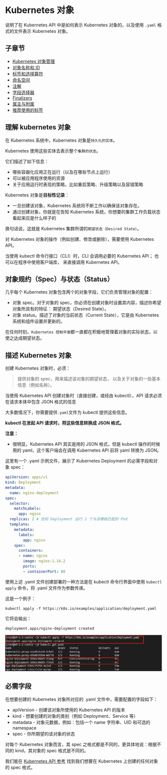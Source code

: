 # Kubernetes 对象

说明了在 Kubernetes API 中是如何表示 Kubernetes 对象的，以及使用 `.yaml` 格式的文件表示 Kubernetes 对象。

## 子章节

- [Kubernetes 对象管理](object-manage.md)
- [对象名称和 ID](object-names-ids.md)
- [标签和选择算符](label-and-selectors.md)
- [命名空间](namespace.md)
- [注解](annotations.md)
- [字段选择器](field-selectors.md)
- [Finalizers](finalizers.md)
- [属主与附属](owners-and-dependents.md)
- [推荐使用的标签](recommended-labels.md)

## 理解 kubernetes 对象

在 Kubernetes 系统中，Kubernetes 对象是`持久化的实体`。

Kubernetes 使用这些实体去表示整个`集群的状态`。

它们描述了如下信息：

- 哪些容器化应用正在运行（以及在哪些节点上运行）
- 可以被应用程序使用的资源
- 关于应用运行时表现的策略，比如重启策略、升级策略以及容错策略


Kubernetes 对象是**目标性记录**：

- 一旦创建该对象，Kubernetes 系统将不断工作以确保该对象存在。
- 通过创建对象，你就是在告知 Kubernetes 系统，你想要的集群工作负载状态看起来应是什么样子的

换句话说，这就是 Kubernetes 集群所谓的`期望状态（Desired State）`。

对 Kubernetes 对象的操作（例如创建、修改或删除），需要使用 Kubernetes API。

当使用 kubectl 命令行接口（CLI）时，CLI 会调用必要的 Kubernetes API； 也可以在程序中使用客户端库， 来直接调用 Kubernetes API。

## 对象规约（Spec）与状态（Status）

几乎每个 Kubernetes 对象包含两个的对象字段，它们负责管理对象的配置：

- 对象 spec。对于对象的 spec，你必须在创建对象时设置其内容，描述你希望对象所具有的特征： 期望状态（Desired State）。
- 对象 status。描述了对象的当前状态（Current State），它是由 Kubernetes 系统和组件设置并更新的。

在任何时刻，`Kubernetes 控制平面`都一直都在积极地管理着对象的实际状态，以使之达成期望状态。

## 描述 Kubernetes 对象

创建 Kubernetes 对象时，必须：

> 提供对象的 spec，用来描述该对象的期望状态， 以及关于对象的一些基本信息（例如名称）。

当使用 Kubernetes API 创建对象时（直接创建，或经由 kubectl），API 请求必须在请求本体中包含 JSON 格式的信息

大多数情况下，你需要提供`.yaml`文件为 kubectl 提供这些信息。

**kubectl 在发起 API 请求时，将这些信息转换成 JSON 格式。**

**注意：**

- 很明显，Kubernetes API 其实是用的 JSON 格式，但是 kubectl 操作的时候用的 yaml，这个客户端会在调用 Kubernetes API 前将 yaml 转换为 JSON。

这里有一个 .yaml 示例文件，展示了 Kubernetes Deployment 的必需字段和对象 spec：

```yaml
apiVersion: apps/v1
kind: Deployment
metadata:
  name: nginx-deployment
spec:
  selector:
    matchLabels:
      app: nginx
  replicas: 2 # 告知 Deployment 运行 2 个与该模板匹配的 Pod
  template:
    metadata:
      labels:
        app: nginx
    spec:
      containers:
      - name: nginx
        image: nginx:1.14.2
        ports:
        - containerPort: 80
```

使用上述 .yaml 文件创建部署的一种方法是在 kubectl 命令行界面中使用 `kubectl apply` 命令，将 .yaml 文件作为参数传递。

这是一个例子：

```shell
kubectl apply -f https://k8s.io/examples/application/deployment.yaml
```

它将会输出：

```shell
deployment.apps/nginx-deployment created
```

![](assets/apply-ngx-deployment.png)


## 必需字段

在想要创建的 Kubernetes 对象所对应的 .yaml 文件中，需要配置的字段如下：

- apiVersion - 创建该对象所使用的 Kubernetes API 的版本
- kind - 想要创建的对象的类别（例如 Deployment、Service 等）
- metadata - 对象元数据，例如：包括一个 name 字符串、UID 和可选的 namespace
- spec - 你所期望的该对象的状态

对每个 Kubernetes 对象而言，其 spec 之格式都是不同的，更具体地说：根据不同的 kind，其对象的 spec 格式是不同的。

我们能在 [Kubernetes API 参考](https://kubernetes.io/zh-cn/docs/reference/kubernetes-api/) 找到我们想要在 Kubernetes 上创建的任何对象的 spec 格式。
